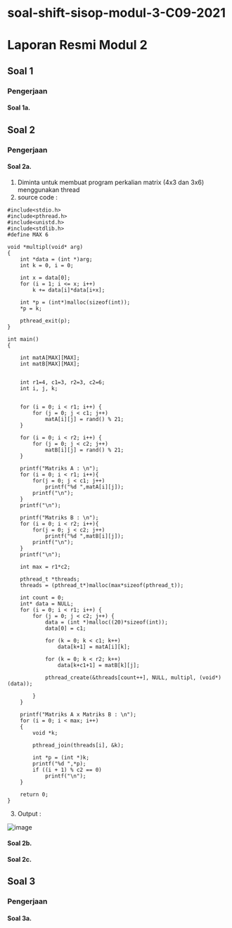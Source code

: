 # soal-shift-sisop-modul-3-C09-2021
# Laporan Resmi Modul 2 #

## Soal 1 ##
### Pengerjaan ###
#### Soal 1a. ####


## Soal 2 ##
### Pengerjaan ###
#### Soal 2a. ####
1. Diminta untuk membuat program perkalian matrix (4x3 dan 3x6) menggunakan thread
2. source code :
```
#include<stdio.h>
#include<pthread.h>
#include<unistd.h>
#include<stdlib.h>
#define MAX 6

void *multipl(void* arg)
{
	int *data = (int *)arg;
	int k = 0, i = 0;
	
	int x = data[0];
	for (i = 1; i <= x; i++)
		k += data[i]*data[i+x];
	
	int *p = (int*)malloc(sizeof(int));
	*p = k;
	
	pthread_exit(p);
}

int main()
{

	int matA[MAX][MAX];
	int matB[MAX][MAX];
	
	
	int r1=4, c1=3, r2=3, c2=6;
    int i, j, k;


	for (i = 0; i < r1; i++) {
        for (j = 0; j < c1; j++)
            matA[i][j] = rand() % 21;
    }
    
	for (i = 0; i < r2; i++) {
        for (j = 0; j < c2; j++)
            matB[i][j] = rand() % 21;
    }
	
    printf("Matriks A : \n");
	for (i = 0; i < r1; i++){
		for(j = 0; j < c1; j++)
			printf("%d ",matA[i][j]);
		printf("\n");
	}
    printf("\n");
			
    printf("Matriks B : \n");
	for (i = 0; i < r2; i++){
		for(j = 0; j < c2; j++)
			printf("%d ",matB[i][j]);
		printf("\n");	
	}
    printf("\n");
	
	int max = r1*c2;
		
	pthread_t *threads;
	threads = (pthread_t*)malloc(max*sizeof(pthread_t));
	
	int count = 0;
	int* data = NULL;
	for (i = 0; i < r1; i++) {
		for (j = 0; j < c2; j++) {
            data = (int *)malloc((20)*sizeof(int));
            data[0] = c1;

            for (k = 0; k < c1; k++)
                data[k+1] = matA[i][k];

            for (k = 0; k < r2; k++)
                data[k+c1+1] = matB[k][j];
            
            pthread_create(&threads[count++], NULL, multipl, (void*)(data));
            
        }
    }
	
	printf("Matriks A x Matriks B : \n");
	for (i = 0; i < max; i++)
	{
        void *k;
    
        pthread_join(threads[i], &k);
                
        int *p = (int *)k;
        printf("%d ",*p);
        if ((i + 1) % c2 == 0)
            printf("\n");
	}

    return 0;
}
```
3. Output :

![image](https://user-images.githubusercontent.com/63279983/119259225-70e05b80-bbf7-11eb-9213-87ac66e100db.png)

#### Soal 2b. ####
#### Soal 2c. ####

## Soal 3 ##
### Pengerjaan ###
#### Soal 3a. ####

